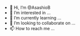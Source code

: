 - 👋 Hi, I’m @AsashioB
- 👀 I’m interested in ...
- 🌱 I’m currently learning ...
- 💞️ I’m looking to collaborate on ...
- 📫 How to reach me ...

<!---
AsashioB/AsashioB is a ✨ special ✨ repository because its `README.md` (this file) appears on your GitHub profile.
You can click the Preview link to take a look at your changes.
--->
